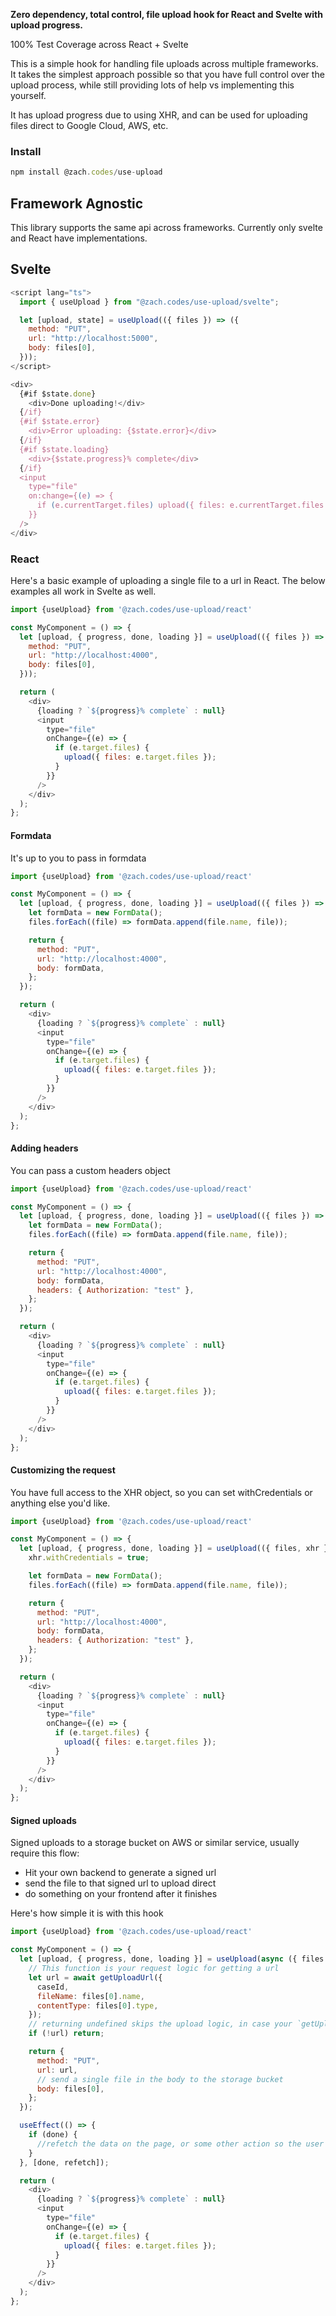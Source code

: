 **Zero dependency, total control, file upload hook for React and Svelte with upload progress.**

100% Test Coverage across React + Svelte

This is a simple hook for handling file uploads across multiple frameworks. It takes the simplest approach possible so that you have full control over the upload process, while still providing lots of help vs implementing this yourself.

It has upload progress due to using XHR, and can be used for uploading files direct to Google Cloud, AWS, etc.

### Install

```js
npm install @zach.codes/use-upload
```

## Framework Agnostic

This library supports the same api across frameworks. Currently only svelte and React have implementations.

## Svelte

```js
<script lang="ts">
  import { useUpload } from "@zach.codes/use-upload/svelte";

  let [upload, state] = useUpload(({ files }) => ({
    method: "PUT",
    url: "http://localhost:5000",
    body: files[0],
  }));
</script>

<div>
  {#if $state.done}
    <div>Done uploading!</div>
  {/if}
  {#if $state.error}
    <div>Error uploading: {$state.error}</div>
  {/if}
  {#if $state.loading}
    <div>{$state.progress}% complete</div>
  {/if}
  <input
    type="file"
    on:change={(e) => {
      if (e.currentTarget.files) upload({ files: e.currentTarget.files });
    }}
  />
</div>

```

### React

Here's a basic example of uploading a single file to a url in React. The below examples all work in Svelte as well.

```js
import {useUpload} from '@zach.codes/use-upload/react'

const MyComponent = () => {
  let [upload, { progress, done, loading }] = useUpload(({ files }) => ({
    method: "PUT",
    url: "http://localhost:4000",
    body: files[0],
  }));

  return (
    <div>
      {loading ? `${progress}% complete` : null}
      <input
        type="file"
        onChange={(e) => {
          if (e.target.files) {
            upload({ files: e.target.files });
          }
        }}
      />
    </div>
  );
};
```

#### Formdata

It's up to you to pass in formdata

```js
import {useUpload} from '@zach.codes/use-upload/react'

const MyComponent = () => {
  let [upload, { progress, done, loading }] = useUpload(({ files }) => {
    let formData = new FormData();
    files.forEach((file) => formData.append(file.name, file));

    return {
      method: "PUT",
      url: "http://localhost:4000",
      body: formData,
    };
  });

  return (
    <div>
      {loading ? `${progress}% complete` : null}
      <input
        type="file"
        onChange={(e) => {
          if (e.target.files) {
            upload({ files: e.target.files });
          }
        }}
      />
    </div>
  );
};
```

#### Adding headers

You can pass a custom headers object

```js
import {useUpload} from '@zach.codes/use-upload/react'

const MyComponent = () => {
  let [upload, { progress, done, loading }] = useUpload(({ files }) => {
    let formData = new FormData();
    files.forEach((file) => formData.append(file.name, file));

    return {
      method: "PUT",
      url: "http://localhost:4000",
      body: formData,
      headers: { Authorization: "test" },
    };
  });

  return (
    <div>
      {loading ? `${progress}% complete` : null}
      <input
        type="file"
        onChange={(e) => {
          if (e.target.files) {
            upload({ files: e.target.files });
          }
        }}
      />
    </div>
  );
};
```

#### Customizing the request

You have full access to the XHR object, so you can set withCredentials or anything else you'd like.

```js
import {useUpload} from '@zach.codes/use-upload/react'

const MyComponent = () => {
  let [upload, { progress, done, loading }] = useUpload(({ files, xhr }) => {
    xhr.withCredentials = true;

    let formData = new FormData();
    files.forEach((file) => formData.append(file.name, file));

    return {
      method: "PUT",
      url: "http://localhost:4000",
      body: formData,
      headers: { Authorization: "test" },
    };
  });

  return (
    <div>
      {loading ? `${progress}% complete` : null}
      <input
        type="file"
        onChange={(e) => {
          if (e.target.files) {
            upload({ files: e.target.files });
          }
        }}
      />
    </div>
  );
};
```

#### Signed uploads

Signed uploads to a storage bucket on AWS or similar service, usually require this flow:

- Hit your own backend to generate a signed url
- send the file to that signed url to upload direct
- do something on your frontend after it finishes

Here's how simple it is with this hook

```js
import {useUpload} from '@zach.codes/use-upload/react'

const MyComponent = () => {
  let [upload, { progress, done, loading }] = useUpload(async ({ files }) => {
    // This function is your request logic for getting a url
    let url = await getUploadUrl({
      caseId,
      fileName: files[0].name,
      contentType: files[0].type,
    });
    // returning undefined skips the upload logic, in case your `getUploadUrl` has an error
    if (!url) return;

    return {
      method: "PUT",
      url: url,
      // send a single file in the body to the storage bucket
      body: files[0],
    };
  });

  useEffect(() => {
    if (done) {
      //refetch the data on the page, or some other action so the user can see the upload completed
    }
  }, [done, refetch]);

  return (
    <div>
      {loading ? `${progress}% complete` : null}
      <input
        type="file"
        onChange={(e) => {
          if (e.target.files) {
            upload({ files: e.target.files });
          }
        }}
      />
    </div>
  );
};
```
